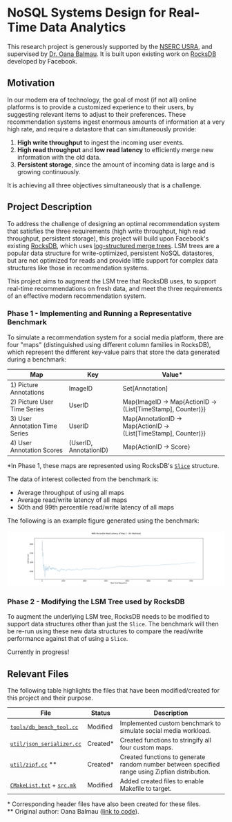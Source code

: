 # NoSQL Systems Design for Real-Time Data Analytics

This research project is generously supported by the [NSERC USRA](https://www.nserc-crsng.gc.ca/students-etudiants/ug-pc/usra-brpc_eng.asp), and supervised by [Dr. Oana Balmau](https://sites.google.com/view/oanabalmau). It is built upon existing work on [RocksDB](https://github.com/facebook/rocksdb) developed by Facebook.

## Motivation

In our modern era of technology, the goal of most (if not all) online platforms is to provide a customized experience to their users, by suggesting relevant items to adjust to their preferences. These recommendation systems ingest enormous amounts of information at a very high rate, and require a datastore that can simultaneously provide:

1. **High write throughput** to ingest the incoming user events.
2. **High read throughput** and **low read latency** to efficiently merge new information with the old data.
3. **Persistent storage**, since the amount of incoming data is large and is growing continuously.

It is achieving all three objectives simultaneously that is a challenge.

## Project Description

To address the challenge of designing an optimal recommendation system that satisfies the three requirements (high write throughput, high read throughput, persistent storage), this project will build upon Facebook's existing [RocksDB](https://github.com/facebook/rocksdb), which uses [log-structured merge trees](https://en.wikipedia.org/wiki/Log-structured_merge-tree). LSM trees are a popular data structure for write-optimized, persistent NoSQL datastores, but are not optimized for reads and provide little support for complex data structures like those in recommendation systems.

This project aims to augment the LSM tree that RocksDB uses, to support real-time recommendations on fresh data, and meet the three requirements of an effective modern recommendation system.

### Phase 1 - Implementing and Running a Representative Benchmark

To simulate a recommendation system for a social media platform, there are four "maps" (distinguished using different column families in RocksDB), which represent the different key-value pairs that store the data generated during a benchmark:

| Map                            | Key                    | Value\*                                                                    |
| ------------------------------ | ---------------------- | -------------------------------------------------------------------------- |
| 1) Picture Annotations         | ImageID                | Set[Annotation]                                                            |
| 2) Picture User Time Series    | UserID                 | Map{ImageID &#8594; Map{ActionID &#8594; (List[TimeStamp], Counter)}}      |
| 3) User Annotation Time Series | UserID                 | Map{AnnotationID &#8594; Map{ActionID &#8594; (List[TimeStamp], Counter)}} |
| 4) User Annotation Scores      | (UserID, AnnotationID) | Map{ActionID &#8594; Score}                                                |

\*In Phase 1, these maps are represented using RocksDB's [`Slice`](https://github.com/facebook/rocksdb/wiki/Basic-Operations#slice) structure.

The data of interest collected from the benchmark is:

- Average throughput of using all maps
- Average read/write latency of all maps
- 50th and 99th percentile read/write latency of all maps

The following is an example figure generated using the benchmark: <br><br>
![Map2 99th Percentile Figure](https://github.com/BriannHu/NSERC_Project/blob/master/figures/Map2_Read_2hr_99th_Percentile.png)

### Phase 2 - Modifying the LSM Tree used by RocksDB

To augment the underlying LSM tree, RocksDB needs to be modified to support data structures other than just the `Slice`. The benchmark will then be re-run using these new data structures to compare the read/write performance against that of using a `Slice`.

Currently in progress!

## Relevant Files

The following table highlights the files that have been modified/created for this project and their purpose.

| File                                                       | Status    | Description                                                                                     |
| ---------------------------------------------------------- | --------- | ----------------------------------------------------------------------------------------------- |
| [`tools/db_bench_tool.cc`](./tools/db_bench_tool.cc)       | Modified  | Implemented custom benchmark to simulate social media workload.                                 |
| [`util/json_serializer.cc`](./util/json_serializer.cc)     | Created\* | Created functions to stringify all four custom maps.                                            |
| [`util/zipf.cc`](./util/zipf.cc) \*\*                      | Created\* | Created functions to generate random number between specified range using Zipfian distribution. |
| [`CMakeList.txt`](./CMakeLists.txt) + [`src.mk`](./src.mk) | Modified  | Added created files to enable Makefile to target.                                               |

\* Corresponding header files have also been created for these files. <br>
\*\* Original author: Oana Balmau ([link to code](https://github.com/theoanab/SILK-USENIXATC2019/blob/master/util/zipf.cc)).
